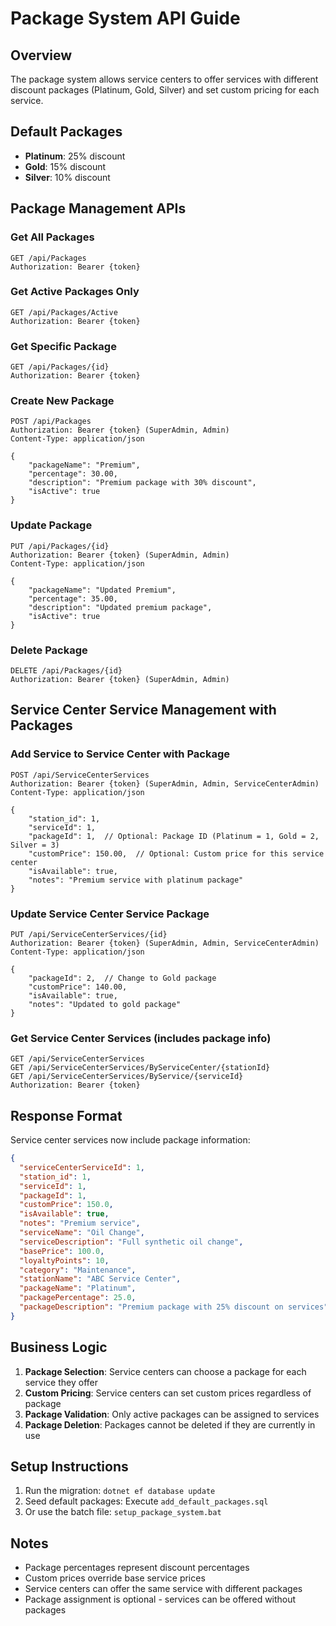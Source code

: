 # Package System API Guide

## Overview

The package system allows service centers to offer services with different discount packages (Platinum, Gold, Silver) and set custom pricing for each service.

## Default Packages

- **Platinum**: 25% discount
- **Gold**: 15% discount
- **Silver**: 10% discount

## Package Management APIs

### Get All Packages

```
GET /api/Packages
Authorization: Bearer {token}
```

### Get Active Packages Only

```
GET /api/Packages/Active
Authorization: Bearer {token}
```

### Get Specific Package

```
GET /api/Packages/{id}
Authorization: Bearer {token}
```

### Create New Package

```
POST /api/Packages
Authorization: Bearer {token} (SuperAdmin, Admin)
Content-Type: application/json

{
    "packageName": "Premium",
    "percentage": 30.00,
    "description": "Premium package with 30% discount",
    "isActive": true
}
```

### Update Package

```
PUT /api/Packages/{id}
Authorization: Bearer {token} (SuperAdmin, Admin)
Content-Type: application/json

{
    "packageName": "Updated Premium",
    "percentage": 35.00,
    "description": "Updated premium package",
    "isActive": true
}
```

### Delete Package

```
DELETE /api/Packages/{id}
Authorization: Bearer {token} (SuperAdmin, Admin)
```

## Service Center Service Management with Packages

### Add Service to Service Center with Package

```
POST /api/ServiceCenterServices
Authorization: Bearer {token} (SuperAdmin, Admin, ServiceCenterAdmin)
Content-Type: application/json

{
    "station_id": 1,
    "serviceId": 1,
    "packageId": 1,  // Optional: Package ID (Platinum = 1, Gold = 2, Silver = 3)
    "customPrice": 150.00,  // Optional: Custom price for this service center
    "isAvailable": true,
    "notes": "Premium service with platinum package"
}
```

### Update Service Center Service Package

```
PUT /api/ServiceCenterServices/{id}
Authorization: Bearer {token} (SuperAdmin, Admin, ServiceCenterAdmin)
Content-Type: application/json

{
    "packageId": 2,  // Change to Gold package
    "customPrice": 140.00,
    "isAvailable": true,
    "notes": "Updated to gold package"
}
```

### Get Service Center Services (includes package info)

```
GET /api/ServiceCenterServices
GET /api/ServiceCenterServices/ByServiceCenter/{stationId}
GET /api/ServiceCenterServices/ByService/{serviceId}
Authorization: Bearer {token}
```

## Response Format

Service center services now include package information:

```json
{
  "serviceCenterServiceId": 1,
  "station_id": 1,
  "serviceId": 1,
  "packageId": 1,
  "customPrice": 150.0,
  "isAvailable": true,
  "notes": "Premium service",
  "serviceName": "Oil Change",
  "serviceDescription": "Full synthetic oil change",
  "basePrice": 100.0,
  "loyaltyPoints": 10,
  "category": "Maintenance",
  "stationName": "ABC Service Center",
  "packageName": "Platinum",
  "packagePercentage": 25.0,
  "packageDescription": "Premium package with 25% discount on services"
}
```

## Business Logic

1. **Package Selection**: Service centers can choose a package for each service they offer
2. **Custom Pricing**: Service centers can set custom prices regardless of package
3. **Package Validation**: Only active packages can be assigned to services
4. **Package Deletion**: Packages cannot be deleted if they are currently in use

## Setup Instructions

1. Run the migration: `dotnet ef database update`
2. Seed default packages: Execute `add_default_packages.sql`
3. Or use the batch file: `setup_package_system.bat`

## Notes

- Package percentages represent discount percentages
- Custom prices override base service prices
- Service centers can offer the same service with different packages
- Package assignment is optional - services can be offered without packages
